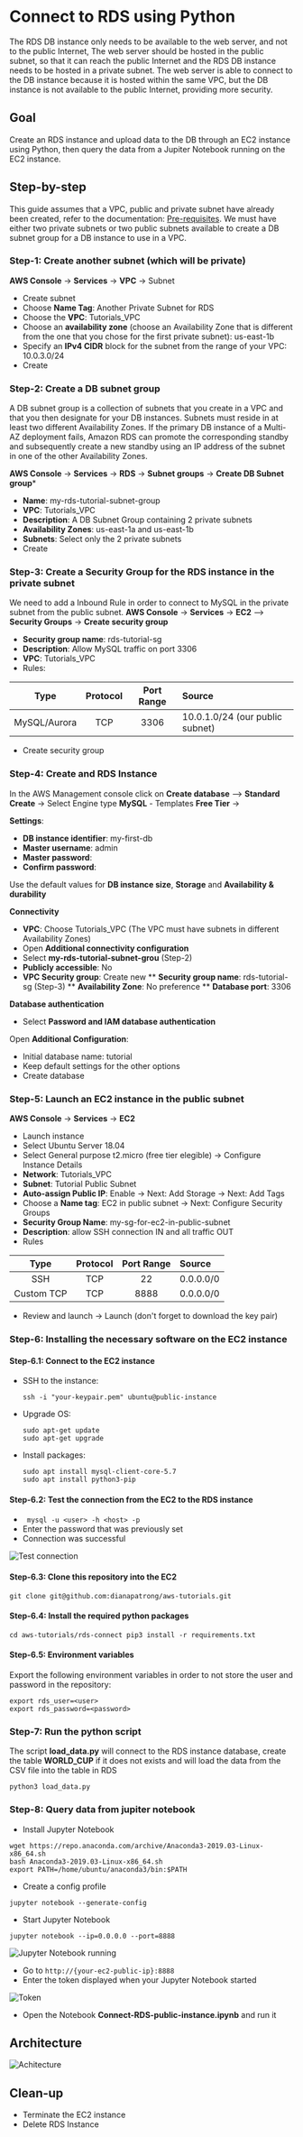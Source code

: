 # Connect to RDS using Python

The RDS DB instance only needs to be available to the web server, and not to the public Internet, 
The web server should be hosted in the public subnet, so that it can reach the public Internet and the RDS DB instance 
needs to be hosted in a private subnet. The web server is able to connect to the DB instance because it is hosted within the same VPC, but the DB instance
 is not available to the public Internet, providing more security. 
 
## Goal
Create an RDS instance and upload data to the DB through an EC2 instance using Python, then query the data from a Jupiter Notebook running
on the EC2 instance. 

## Step-by-step
This guide assumes that a VPC, public and private subnet have already been created, refer to the documentation: [Pre-requisites](../README.md). 
We must have either two private subnets or two public subnets available to create a DB subnet group for a DB instance to use in a VPC. 


### Step-1: Create another subnet (which will be private) 
**AWS Console** -> **Services** -> **VPC** -> Subnet
* Create subnet
* Choose **Name Tag**: Another Private Subnet for RDS
* Choose the **VPC**: Tutorials_VPC
* Choose an **availability zone** (choose an Availability Zone that is different from the one that you chose for the first private subnet): us-east-1b
* Specify an **IPv4 CIDR** block for the subnet from the range of your VPC: 10.0.3.0/24
* Create


### Step-2: Create a DB subnet group
A DB subnet group is a collection of subnets that you create in a VPC and that you then designate for your DB instances. 
Subnets must reside in at least two different Availability Zones. If the primary DB instance of a Multi-AZ deployment fails, 
Amazon RDS can promote the corresponding standby and subsequently create a new standby using an IP address of the subnet in one 
of the other Availability Zones.

**AWS Console** -> **Services** -> **RDS** -> **Subnet groups** -> **Create DB Subnet group***

* **Name**: my-rds-tutorial-subnet-group
* **VPC**: Tutorials_VPC
* **Description**: A DB Subnet Group containing 2 private subnets
* **Availability Zones**: us-east-1a and us-east-1b
* **Subnets**: Select only the 2 private subnets
* Create

### Step-3: Create a Security Group for the RDS instance in the private subnet
We need to add a Inbound Rule in order to connect to MySQL in the private subnet from the public subnet.
**AWS Console** -> **Services** -> **EC2** --> **Security Groups** -> **Create security group**

* **Security group name**: rds-tutorial-sg
* **Description**: Allow MySQL traffic on port 3306 
* **VPC**: Tutorials_VPC
* Rules: 
    
| Type      | Protocol | Port Range | Source    |
| :---:     |   :---:  | :---:      | :---      |
| MySQL/Aurora       | TCP      | 3306         | 10.0.1.0/24 (our public subnet)|

* Create security group


### Step-4: Create and RDS Instance
In the AWS Management console click on **Create database** --> **Standard Create** -> Select Engine type **MySQL** - Templates **Free Tier** -> 

**Settings**:
* **DB instance identifier**: my-first-db
* **Master username**: admin
* **Master password**: <password>
* **Confirm password**: <password> 

Use the default values for **DB instance size**, **Storage** and **Availability & durability**

**Connectivity**
* **VPC**: Choose Tutorials_VPC (The VPC must have subnets in different Availability Zones)
* Open **Additional connectivity configuration**
* Select **my-rds-tutorial-subnet-grou** (Step-2)
* **Publicly accessible**: No
* **VPC Security group**: Create new 
** **Security group name**: rds-tutorial-sg (Step-3)
** **Availability Zone**: No preference
** **Database port**: 3306

**Database authentication**
* Select **Password and IAM database authentication**


Open **Additional Configuration**:
* Initial database name: tutorial
* Keep default settings for the other options
* Create database


### Step-5: Launch an EC2 instance in the public subnet
**AWS Console** -> **Services** -> **EC2**
* Launch instance
* Select Ubuntu Server 18.04 
* Select General purpose t2.micro (free tier elegible) -> Configure Instance Details
* **Network**: Tutorials_VPC
* **Subnet**: Tutorial Public Subnet
* **Auto-assign Public IP**: Enable -> Next: Add Storage -> Next: Add Tags
* Choose a **Name tag**: EC2 in public subnet -> Next: Configure Security Groups
* **Security Group Name**: my-sg-for-ec2-in-public-subnet
* **Description**: allow SSH connection IN and all traffic OUT 
* Rules 

| Type      | Protocol | Port Range | Source    |
| :---:     |   :---:  | :---:      | :---      |
| SSH       | TCP      | 22         | 0.0.0.0/0 |
| Custom TCP| TCP      | 8888       | 0.0.0.0/0 |

* Review and launch -> Launch (don't forget to download the key pair)


### Step-6: Installing the necessary software on the EC2 instance

#### Step-6.1: Connect to the EC2 instance

* SSH to the instance:
    
    ``ssh -i "your-keypair.pem" ubuntu@public-instance``

* Upgrade OS: 
    
    ```
    sudo apt-get update
    sudo apt-get upgrade
    ```

* Install packages: 
    ```
    sudo apt install mysql-client-core-5.7
    sudo apt install python3-pip
    ```

#### Step-6.2: Test the connection from the EC2 to the RDS instance
* `` mysql -u <user> -h <host> -p``
* Enter the password that was previously set
* Connection was successful 
 
![Test connection](images/step_5_2.png)
 

#### Step-6.3: Clone this repository into the EC2

```
git clone git@github.com:dianapatrong/aws-tutorials.git
```

#### Step-6.4: Install the required python packages

``
cd aws-tutorials/rds-connect
pip3 install -r requirements.txt
``

#### Step-6.5: Environment variables
Export the following environment variables in order to not store the user and password in the repository:

```
export rds_user=<user>
export rds_password=<password>
```
 
### Step-7: Run the python script
The script **load_data.py** will connect to the RDS instance database, create the table **WORLD_CUP** if it does not exists 
and will load the data from the CSV file into the table in RDS

```
python3 load_data.py
```

### Step-8: Query data from jupiter notebook

* Install Jupyter Notebook
```
wget https://repo.anaconda.com/archive/Anaconda3-2019.03-Linux-x86_64.sh
bash Anaconda3-2019.03-Linux-x86_64.sh
export PATH=/home/ubuntu/anaconda3/bin:$PATH
```

* Create a config profile
```
jupyter notebook --generate-config
```

* Start Jupyter Notebook 
```
jupyter notebook --ip=0.0.0.0 --port=8888
```
 
![Jupyter Notebook running](images/jupyter-connect.png)

* Go to ```http://{your-ec2-public-ip}:8888```
* Enter the token displayed when your Jupyter Notebook started

![Token](images/token.png)

* Open the Notebook **Connect-RDS-public-instance.ipynb** and run it 


## Architecture

![Achitecture](images/rds-architecture.png)


## Clean-up

* Terminate the EC2 instance
* Delete RDS Instance